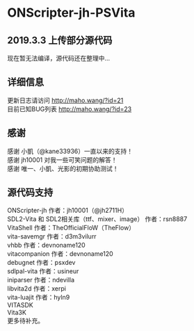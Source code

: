 # ONScripter-jh-PSVita
## 2019.3.3 上传部分源代码

现在暂无法编译，源代码还在整理中...

## 详细信息
更新日志请访问 http://maho.wang/?id=21  
目前已知BUG列表 http://maho.wang/?id=23  

## 感谢
感谢 小凱（@kane33936）一直以来的支持！  
感谢 jh10001 对我一些可笑问题的解答！  
感谢 唯一、小凱、光影的初期协助测试！  
## 源代码支持
ONScripter-jh 作者：jh10001（@jh2711H）  
SDL2-Vita 和 SDL2相关库（ttf、mixer、image） 作者：rsn8887  
VitaShell 作者：TheOfficialFloW（TheFlow）  
vita-savemgr 作者：d3m3vilurr  
vhbb 作者：devnoname120  
vitacompanion 作者：devnoname120  
debugnet 作者：psxdev  
sdlpal-vita 作者：usineur  
iniparser 作者：ndevilla  
libvita2d 作者：xerpi  
vita-luajit 作者：hyln9  
VITASDK  
Vita3K  
更多待补充。  
